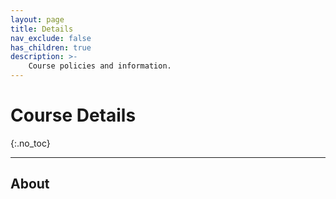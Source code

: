```yaml
---
layout: page
title: Details
nav_exclude: false
has_children: true
description: >-
    Course policies and information.
---
```

<link rel="stylesheet" href="/assets/css/style.css">

# Course Details
{:.no_toc}

---

## About

<p id="description"></p>

<div id="loader"></div>

<script src="/assets/js/library.js"></script>
<script>
    library.staticData("{{site.courseDetails_sheet_url}}", "{{site.courseDetails}}","general_site_details", "details" ,{{site.site_mode_isOffline}}, "{{site.general_data_csv}}");
</script>

